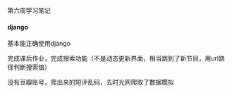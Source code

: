 第六周学习笔记

#### django

基本能正确使用django

完成课后作业，完成搜索功能（不是动态更新界面，相当跳到了新节目，用url路径判断搜索值）

没有豆瓣账号，爬出来的短评乱码，去时光网爬取了数据模拟